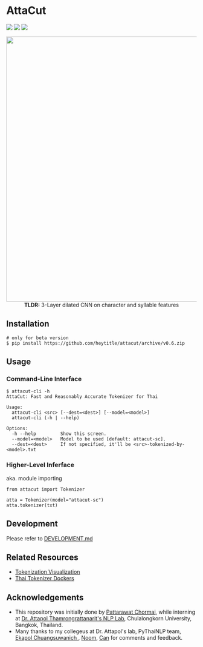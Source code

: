 # AttaCut
[![](https://api.travis-ci.com/heytitle/attacut.svg?token=fKbtMgf3jUWLccnyVsDw&branch=master)](https://travis-ci.com/heytitle/attacut)
[![](https://img.shields.io/badge/-presentation-informational)](https://drive.google.com/file/d/16AUNZv1HXVmERgryfBf4JpCo1QrQyHHE/view?usp=sharing)
![](https://img.shields.io/badge/doi-WIP-informational)

<div style="text-align: center;">
    <img src="https://i.imgur.com/8yMq7IB.png" width="700px"/>
    <br/>
    <b>TLDR:</b> 
3-Layer dilated CNN on character and syllable features
</div>

## Installation

```
# only for beta version
$ pip install https://github.com/heytitle/attacut/archive/v0.6.zip
```

## Usage
### Command-Line Interface
```
$ attacut-cli -h
AttaCut: Fast and Reasonably Accurate Tokenizer for Thai

Usage:
  attacut-cli <src> [--dest=<dest>] [--model=<model>]
  attacut-cli (-h | --help)

Options:
  -h --help         Show this screen.
  --model=<model>   Model to be used [default: attacut-sc].
  --dest=<dest>     If not specified, it'll be <src>-tokenized-by-<model>.txt
```

### Higher-Level Inferface
aka. module importing
```
from attacut import Tokenizer

atta = Tokenizer(model="attacut-sc")
atta.tokenizer(txt)
```

## Development
Please refer to [DEVELOPMENT.md](./docs/DEVELOPMENT.md)

## Related Resources
- [Tokenization Visualization][tovis]
- [Thai Tokenizer Dockers][docker]

## Acknowledgements
- This repository was initially done by [Pattarawat Chormai][pat], while interning at [Dr. Attapol Thamrongrattanarit's NLP Lab][ate], Chulalongkorn University, Bangkok, Thailand.
- Many thanks to my collegeus at Dr. Attapol's lab, PyThaiNLP team, [Ekapol Chuangsuwanich ][ake], [Noom][noom], [Can][can] for comments and feedback.


[pat]: http://pat.chormai.org
[ate]: https://attapol.github.io/lab.html
[noom]: https://github.com/Ekkalak-T
[can]: https://github.com/c4n
[ake]: https://github.com/ekapolc
[tovis]: https://pythainlp.github.io/tokenization-benchmark-visualization/
[docker]: https://github.com/PyThaiNLP/docker-thai-tokenizers